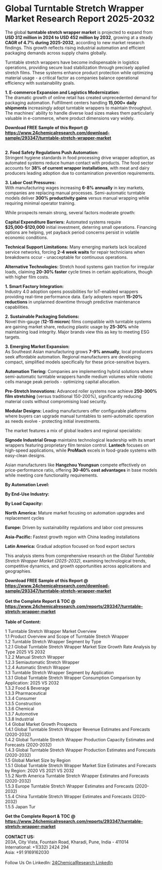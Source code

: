 <h1>Global Turntable Stretch Wrapper Market Research Report 2025-2032</h1><p>The global <strong>turntable stretch wrapper market</strong> is projected to expand from <strong>USD 312 million in 2024 to USD 452 million by 2032</strong>, growing at a steady <strong>CAGR of 4.7% during 2025-2032</strong>, according to new market research findings. This growth reflects rising industrial automation and efficient packaging demands across supply chains globally.</p><p>Turntable stretch wrappers have become indispensable in logistics operations, providing secure load stabilization through precisely applied stretch films. These systems enhance product protection while optimizing material usage - a critical factor as companies balance operational efficiency with sustainability goals.</p><p><strong>1. E-commerce Expansion and Logistics Modernization:</strong><br>
The dramatic growth of online retail has created unprecedented demand for packaging automation. Fulfillment centers handling <strong>15,000+ daily shipments</strong> increasingly adopt turntable wrappers to maintain throughput. The machines' ability to handle diverse load sizes makes them particularly valuable in e-commerce, where product dimensions vary widely.</p><div><b>Download FREE Sample of this Report @ 
            <a href="https://www.24chemicalresearch.com/download-sample/293347/turntable-stretch-wrapper-market">
            https://www.24chemicalresearch.com/download-sample/293347/turntable-stretch-wrapper-market</a></b></div><br><p><strong>2. Food Safety Regulations Push Automation:</strong><br>
Stringent hygiene standards in food processing drive wrapper adoption, as automated systems reduce human contact with products. The food sector accounts for <strong>38% of current wrapper installations</strong>, with meat and dairy producers leading adoption due to contamination prevention requirements.</p><p><strong>3. Labor Cost Pressures:</strong><br>
With manufacturing wages increasing <strong>6-8% annually</strong> in key markets, companies are replacing manual processes. Semi-automatic turntable models deliver <strong>300% productivity gains</strong> versus manual wrapping while requiring minimal operator training.</p><p>While prospects remain strong, several factors moderate growth:</p><p><strong>Capital Expenditure Barriers:</strong> Automated systems require <strong>$25,000-$120,000</strong> initial investment, deterring small operations. Financing options are helping, yet payback period concerns persist in volatile economic conditions.</p><p><strong>Technical Support Limitations:</strong> Many emerging markets lack localized service networks, forcing <strong>2-4 week waits</strong> for repair technicians when breakdowns occur - unacceptable for continuous operations.</p><p><strong>Alternative Technologies:</strong> Stretch hood systems gain traction for irregular loads, claiming <strong>20-30% faster</strong> cycle times in certain applications, though with higher film costs.</p><p><strong>1. Smart Factory Integration:</strong><br>
Industry 4.0 adoption opens possibilities for IoT-enabled wrappers providing real-time performance data. Early adopters report <strong>15-20% reductions</strong> in unplanned downtime through predictive maintenance capabilities.</p><p><strong>2. Sustainable Packaging Solutions:</strong><br>
Novel thin-gauge (<strong>12-15 micron</strong>) films compatible with turntable systems are gaining market share, reducing plastic usage by <strong>25-30%</strong> while maintaining load integrity. Major brands view this as key to meeting ESG targets.</p><p><strong>3. Emerging Market Expansion:</strong><br>
As Southeast Asian manufacturing grows <strong>7-9% annually</strong>, local producers seek affordable automation. Regional manufacturers are developing compact, simplified models specifically for these price-sensitive buyers.</p><p><strong>Automation Tiering:</strong> Companies are implementing hybrid solutions where semi-automatic turntable wrappers handle medium volumes while robotic cells manage peak periods - optimizing capital allocation.</p><p><strong>Pre-Stretch Innovations:</strong> Advanced roller systems now achieve <strong>250-300% film stretching</strong> (versus traditional 150-200%), significantly reducing material costs without compromising load security.</p><p><strong>Modular Designs:</strong> Leading manufacturers offer configurable platforms where buyers can upgrade manual turntables to semi-automatic operation as needs evolve - protecting initial investments.</p><p>The market features a mix of global leaders and regional specialists:</p><p><strong>Signode Industrial Group</strong> maintains technological leadership with its smart wrappers featuring proprietary film tension control. <strong>Lantech</strong> focuses on high-speed applications, while <strong>ProMach</strong> excels in food-grade systems with easy-clean designs.</p><p>Asian manufacturers like <strong>Hangzhou Youngsun</strong> compete effectively on price-performance ratio, offering <strong>30-40% cost advantages</strong> in base models while meeting core functionality requirements.</p><p><strong>By Automation Level:</strong></p><p><strong>By End-Use Industry:</strong></p><p><strong>By Load Capacity:</strong></p><p><strong>North America:</strong> Mature market focusing on automation upgrades and replacement cycles</p><p><strong>Europe:</strong> Driven by sustainability regulations and labor cost pressures</p><p><strong>Asia-Pacific:</strong> Fastest growth region with China leading installations</p><p><strong>Latin America:</strong> Gradual adoption focused on food export sectors</p><p>This analysis stems from comprehensive research on the <em>Global Turntable Stretch Wrapper Market (2025-2032)</em>, examining technological trends, competitive dynamics, and growth opportunities across applications and geographies.</p><div><b>Download FREE Sample of this Report @ 
            <a href="https://www.24chemicalresearch.com/download-sample/293347/turntable-stretch-wrapper-market">
            https://www.24chemicalresearch.com/download-sample/293347/turntable-stretch-wrapper-market</a></b></div><br><div><b>Get the Complete Report & TOC @ 
            <a href="https://www.24chemicalresearch.com/reports/293347/turntable-stretch-wrapper-market">
            https://www.24chemicalresearch.com/reports/293347/turntable-stretch-wrapper-market</a></b></div><br>
            <b>Table of Content:</b><p>1 Turntable Stretch Wrapper Market Overview<br />
    1.1 Product Overview and Scope of Turntable Stretch Wrapper<br />
    1.2 Turntable Stretch Wrapper Segment by Type<br />
        1.2.1 Global Turntable Stretch Wrapper Market Size Growth Rate Analysis by Type 2025 VS 2032<br />
        1.2.2 Manual Stretch Wrapper<br />
        1.2.3 Semiautomatic Stretch Wrapper<br />
        1.2.4 Automatic Stretch Wrapper<br />
    1.3 Turntable Stretch Wrapper Segment by Application<br />
        1.3.1 Global Turntable Stretch Wrapper Consumption Comparison by Application: 2025 VS 2032<br />
        1.3.2 Food & Beverage<br />
        1.3.3 Pharmaceutical<br />
        1.3.4 Consumer<br />
        1.3.5 Construction<br />
        1.3.6 Chemical<br />
        1.3.7 Automotive<br />
        1.3.8 Industrial<br />
    1.4 Global Market Growth Prospects<br />
        1.4.1 Global Turntable Stretch Wrapper Revenue Estimates and Forecasts (2020-2032)<br />
        1.4.2 Global Turntable Stretch Wrapper Production Capacity Estimates and Forecasts (2020-2032)<br />
        1.4.3 Global Turntable Stretch Wrapper Production Estimates and Forecasts (2020-2032)<br />
    1.5 Global Market Size by Region<br />
        1.5.1 Global Turntable Stretch Wrapper Market Size Estimates and Forecasts by Region: 2020 VS 2021 VS 2032<br />
        1.5.2 North America Turntable Stretch Wrapper Estimates and Forecasts (2020-2032)<br />
        1.5.3 Europe Turntable Stretch Wrapper Estimates and Forecasts (2020-2032)<br />
        1.5.4 China Turntable Stretch Wrapper Estimates and Forecasts (2020-2032)<br />
        1.5.5 Japan Tur</p><div><b>Get the Complete Report & TOC @ 
            <a href="https://www.24chemicalresearch.com/reports/293347/turntable-stretch-wrapper-market">
            https://www.24chemicalresearch.com/reports/293347/turntable-stretch-wrapper-market</a></b></div><br><b>CONTACT US:</b><br>
            203A, City Vista, Fountain Road, Kharadi, Pune, India - 411014<br>
            International: +1(332) 2424 294<br>
            Asia: +91 9169162030 <br><br>
            Follow Us On LinkedIn: <a href="https://www.linkedin.com/company/24chemicalresearch/">24ChemicalResearch LinkedIn</a>